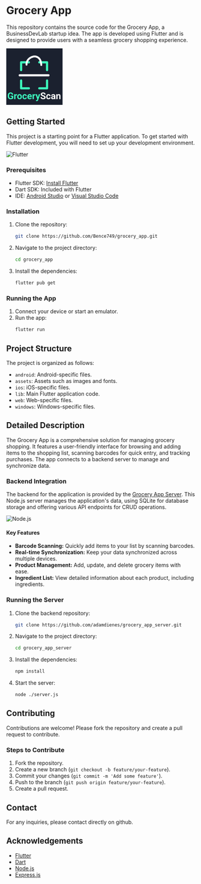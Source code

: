 # Grocery App

This repository contains the source code for the Grocery App, a BusinessDevLab startup idea. The app is developed using Flutter and is designed to provide users with a seamless grocery shopping experience.

<img src="assets/images/grocery_logo.jpg" alt="grocery_app_logo" width="150">

## Getting Started

This project is a starting point for a Flutter application. To get started with Flutter development, you will need to set up your development environment.

![Flutter](https://img.shields.io/badge/Flutter-02569B?style=for-the-badge&logo=flutter&logoColor=white)

### Prerequisites

- Flutter SDK: [Install Flutter](https://flutter.dev/docs/get-started/install)
- Dart SDK: Included with Flutter
- IDE: [Android Studio](https://developer.android.com/studio) or [Visual Studio Code](https://code.visualstudio.com/)

### Installation

1. Clone the repository:
    ```sh
   git clone https://github.com/Bence749/grocery_app.git
   ```
2. Navigate to the project directory:
    ```sh
    cd grocery_app
    ```
   
3. Install the dependencies:
    ```sh
   flutter pub get
   ```


### Running the App

1. Connect your device or start an emulator.
2. Run the app:
    ```sh
    flutter run
   ```


## Project Structure

The project is organized as follows:

- `android`: Android-specific files.
- `assets`: Assets such as images and fonts.
- `ios`: iOS-specific files.
- `lib`: Main Flutter application code.
- `web`: Web-specific files.
- `windows`: Windows-specific files.

## Detailed Description

The Grocery App is a comprehensive solution for managing grocery shopping. It features a user-friendly interface for browsing and adding items to the shopping list, scanning barcodes for quick entry, and tracking purchases. The app connects to a backend server to manage and synchronize data.

### Backend Integration

The backend for the application is provided by the [Grocery App Server](https://github.com/adamdienes/grocery_app_server). This Node.js server manages the application's data, using SQLite for database storage and offering various API endpoints for CRUD operations.

![Node.js](https://nodejs.org/static/images/logo.svg)

#### Key Features

- **Barcode Scanning:** Quickly add items to your list by scanning barcodes.
- **Real-time Synchronization:** Keep your data synchronized across multiple devices.
- **Product Management:** Add, update, and delete grocery items with ease.
- **Ingredient List:** View detailed information about each product, including ingredients.

### Running the Server

1. Clone the backend repository:
    ```sh
    git clone https://github.com/adamdienes/grocery_app_server.git
    ```

2. Navigate to the project directory:
    ```sh
    cd grocery_app_server
    ```
   
3. Install the dependencies:
    ```sh
    npm install
    ```
   
4. Start the server:
    ```sh
    node ./server.js
    ```


## Contributing

Contributions are welcome! Please fork the repository and create a pull request to contribute.

### Steps to Contribute

1. Fork the repository.
2. Create a new branch (`git checkout -b feature/your-feature`).
3. Commit your changes (`git commit -m 'Add some feature'`).
4. Push to the branch (`git push origin feature/your-feature`).
5. Create a pull request.

## Contact

For any inquiries, please contact directly on github.

## Acknowledgements

- [Flutter](https://flutter.dev/)
- [Dart](https://dart.dev/)
- [Node.js](https://nodejs.org/)
- [Express.js](https://expressjs.com/)

